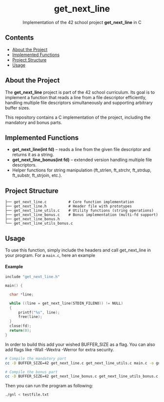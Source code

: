 <!-- PROJECT LOGO -->

<br />
<div align="center">
  <h1>get_next_line</h1>
  <p align="center">
    Implementation of the 42 school project <b>get_next_line</b> in C  
    <br />
  </p>
</div>

<!-- TABLE OF CONTENTS -->

## Contents

* [About the Project](#about-the-project)
* [Implemented Functions](#implemented-functions)
* [Project Structure](#project-structure)
* [Usage](#usage)

## About the Project

The **get\_next\_line** project is part of the 42 school curriculum.
Its goal is to implement a function that reads a line from a file descriptor efficiently, handling multiple file descriptors simultaneously and supporting arbitrary buffer sizes.

This repository contains a C implementation of the project, including the mandatory and bonus parts.

## Implemented Functions

* **get\_next\_line(int fd)** – reads a line from the given file descriptor and returns it as a string.
* **get\_next\_line\_bonus(int fd)** – extended version handling multiple file descriptors.
* Helper functions for string manipulation (ft\_strlen, ft\_strchr, ft\_strdup, ft\_substr, ft\_strjoin, etc.).

## Project Structure

```
├── get_next_line.c          # Core function implementation
├── get_next_line.h          # Header file with prototypes
├── get_next_line_utils.c    # Utility functions (string operations)
├── get_next_line_bonus.c    # Bonus implementation (multi-fd support)
├── get_next_line_bonus.h
└── get_next_line_utils_bonus.c
```
## Usage

To use this function, simply include the headers and call get_next_line in your program. For a `main.c`, here an example

#### Example

```c
include "get_next_line.h"

main() {

  char *line;

  while ((line = get_next_line(STDIN_FILENO)) != NULL)
  {
      printf("%s", line);
      free(line);
  }
  close(fd);
  return(0);
}
```

In order to build this add your wished BUFFER_SIZE as a flag. You can also add flags like -Wall -Wextra -Werror for extra security. 

```sh
# Compile the mandatory part
cc -D BUFFER_SIZE=42 get_next_line.c get_next_line_utils.c main.c -o gnl

# Compile the bonus part
cc -D BUFFER_SIZE=42 get_next_line_bonus.c get_next_line_utils_bonus.c main.c -o gnl_bonus
```
Then you can run the program as following:

```sh
./gnl < testfile.txt
```


